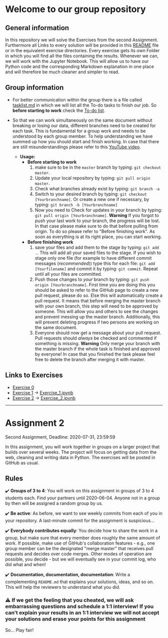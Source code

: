 # Welcome to our group repository

## General information

In this repository we will solve the Exercises from the second Assignment.
Furthermore all Links to every solution will be provided in this [README](./README.md) file or in the equivalent exercise directories.
Every exercise gets its own Folder in which you will find all the files containing the results. Whenever we can, we will work with the Jupyter Notebook. This will allow us to have our Python code and the corresponding Markdown explanation in one place and will therefore be much cleaner and simpler to read.

## Group information

* For better communication within the group there is a file called [tasklist.md](./tasklist.md) in which we will list all the To-do tasks to finish our job. So **before starting to work** check the [To-do list](./tasklist.md).

* So that we can work simultaneously on the same document without breaking or losing our data, different branches need to be created for each task. This is fundamental for a group work and needs to be understood by each group member. To help understanding we have summed up how you should start and finish working. In case that there are still misunderstandings please refer to this [YouTube video](https://www.youtube.com/watch?v=MnUd31TvBoU).
  * **Usage:**
    * **Before starting to work**
      1. make sure to be in the `master` branch by typing: `git checkout master`.
      2. Update your local repository by typing: `git pull origin master`.
      3. Check what branches already exist by typing: `git branch -a`
      4. Switch to your desired branch by typing: `git checkout [Yourbranchname]`. Or create a new one if necessary, by typing: `git branch -b [Yourbranchname]`
      5. Now you need to Check for updates in your branch by typing: `git pull origin [Yourbranchname]`. **Warning** If you forgot to push your last work to your branch, the progress will be lost. In that case please make sure to do that before pulling from origin. To do so please refer to "Before finishing work". As soon as everything is at its right place, you can start working.
    * **Before finishing work**
      1. save your files and add them to the stage by typing: `git add .`. This will add all your saved files to the stage. If you wish to stage only one file (for example to have different commit messages (*recommended*)) type this for each file: `git add [Yourfilename]` and commit it by typing: `git commit`. Repeat until all your files are committed.
      2. Push those changes to *your* branch by typing: `git push origin [Yourbranchname]`. First time you are doing this you should be asked to refer to the GitHub page to create a new pull request, please do so. Else this will automatically create a pull request. It means that before merging the master branch with your own branch, this step will need to be approved by someone. This will allow you and others to see the changes and prevent messing up the master branch. Additionally, this will prevent deleting progress if two persons are working on the same document.
      3. Everyone should now get a message about your pull request. Pull requests should *always* be checked and commented if something is missing. **Warning** Only merge your branch with the master branch if the whole task is finished and approved by everyone! In case that you finished the task please feel free to delete the branch after merging it with master.

## Links to Exercises

* [Exercise 0](./Exercise_0)
* [Exercise 1](./Exercise_1) &rarr; [Exercise_1.ipynb](./Exercise_1/Exercise_1.ipynb)
* [Exercise 2](./Exercise_2) &rarr; [Exercise_2.ipynb](./Exercise_2/Exercise_1.ipynb)

___

# Assignment 2

Second Assignment, Deadline: 2020-07-31, 23:59:59

In this assignment, you will work together in groups on a larger project that builds over several weeks.
The project will focus on getting data from the web, cleaning and writing data in Python.
The exercises will be posted in GitHub as usual.

## Rules

:heavy_check_mark: **Groups of 3 to 4**: You will work on this assignment in groups of 3 to 4 students each. Find your partners until 2020-06-04. Anyone not in a group by then will be assigned a random group by us.

:heavy_check_mark: **Be active**: As before, we want to see weekly commits from each of you in your repository. A last-minute commit for the assignment is suspicious...

:heavy_check_mark: **Everybody contributes equally**: You decide how to share the work in a group, but make sure that every member does roughly the same amount of work. If possible, make use of GitHub's collaboration features - e.g., one group member can be the designated "merge master" that receives pull requests and decides over code merges. Other modes of operation are possible, you decide - but we will eventually see in your commit log, who did what and when!

:heavy_check_mark: **Documentation, documentation, documentation**: Write a complementing `README.md` that explains your solutions, ideas, and so on. This will help the reviewers to understand what you did.

### :warning: If we get the feeling that you cheated, we will ask embarrassing questions and schedule a 1:1 interview! If you can’t explain your results in an 1:1 interview we will not accept your solutions and erase your points for this assignment

So... Play fair!
